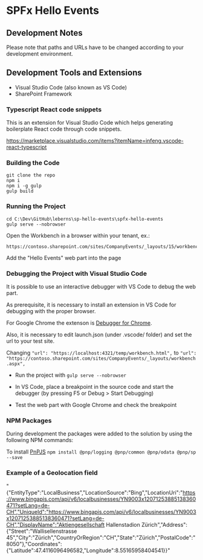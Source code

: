 # SPFx Hello Events

## Development Notes

Please note that paths and URLs have to be changed according to your development environment.

## Development Tools and Extensions

* Visual Studio Code (also known as VS Code)
* SharePoint Framework

### Typescript React code snippets

This is an extension for Visual Studio Code which helps generating boilerplate React code through code snippets.

https://marketplace.visualstudio.com/items?itemName=infeng.vscode-react-typescript

### Building the Code

```
git clone the repo
npm i
npm i -g gulp
gulp build
```

### Running the Project

```
cd C:\Dev\GitHub\leberns\sp-hello-events\spfx-hello-events
gulp serve --nobrowser
```

Open the Workbench in a browser within your tenant, ex.:
```
https://contoso.sharepoint.com/sites/CompanyEvents/_layouts/15/workbench.aspx
```
Add the "Hello Events" web part into the page 

### Debugging the Project with Visual Studio Code

It is possible to use an interactive debugger with VS Code to debug the web part.

As prerequisite, it is necessary to install an extension in VS Code for debugging with the proper browser.

For Google Chrome the extenson is [Debugger for Chrome](https://marketplace.visualstudio.com/items?itemName=msjsdiag.debugger-for-chrome).

Also, it is necessary to edit launch.json (under .vscode/ folder) and set the url to your test site.

Changing
  `"url": "https://localhost:4321/temp/workbench.html",`
to
  `"url": "https://contoso.sharepoint.com/sites/CompanyEvents/_layouts/workbench.aspx",`

* Run the project with `gulp serve --nobrowser`

* In VS Code, place a breakpoint in the source code and start the debugger (by pressing F5 or Debug > Start Debugging)

* Test the web part with Google Chrome and check the breakpoint

### NPM Packages

During development the packages were added to the solution by using the following NPM commands:

To install [PnPJS](https://github.com/pnp/pnpjs)
`npm install @pnp/logging @pnp/common @pnp/odata @pnp/sp --save`

### Example of a Geolocation field

"{"EntityType":"LocalBusiness","LocationSource":"Bing","LocationUri":"https://www.bingapis.com/api/v6/localbusinesses/YN9003x12071253885138360471?setLang=de-CH","UniqueId":"https://www.bingapis.com/api/v6/localbusinesses/YN9003x12071253885138360471?setLang=de-CH","DisplayName":"Aktiengesellschaft Hallenstadion Zürich","Address":{"Street":"Wallisellenstrasse 45","City":"Zürich","CountryOrRegion":"CH","State":"Zürich","PostalCode":"8050"},"Coordinates":{"Latitude":47.4116096496582,"Longitude":8.55165958404541}}"
